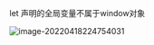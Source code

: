 let 声明的全局变量不属于window对象

![image-20220418224754031](C:\Users\lilinji\AppData\Roaming\Typora\typora-user-images\image-20220418224754031.png)

